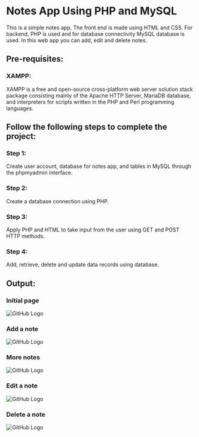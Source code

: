 # Notes App Using PHP and MySQL

This is a simple notes app. The front end is made using HTML and CSS. For backend, PHP is used and for database connectivity MySQL database is used. In this web app you can add, edit and delete notes.

## Pre-requisites:
### XAMPP:
XAMPP is a free and open-source cross-platform web server solution stack package consisting mainly of the Apache HTTP Server, MariaDB database, and interpreters for scripts written in the PHP and Perl programming languages.  

## Follow the following steps to complete the project: 

### Step 1:
Create user account, database for notes app, and tables in MySQL through the phpmyadmin interface.

### Step 2: 
Create a database connection using PHP.

### Step 3: 
Apply PHP and HTML to take input from the user using GET and POST HTTP methods.

### Step 4:
Add, retrieve, delete and update data records using database.

## Output:
### Initial page
![GitHub Logo](/images/index.png)

### Add a note
![GitHub Logo](/images/add.png)

### More notes
![GitHub Logo](/images/notes.png)

### Edit a note
![GitHub Logo](/images/edit.png)

### Delete a note
![GitHub Logo](/images/delete.png)

